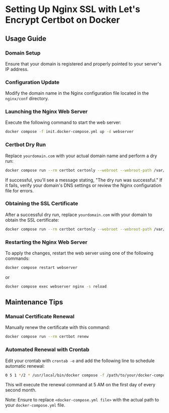 # Setting Up Nginx SSL with Let's Encrypt Certbot on Docker

## Usage Guide

### Domain Setup

Ensure that your domain is registered and properly pointed to your server's IP address.

### Configuration Update

Modify the domain name in the Nginx configuration file located in the `nginx/conf` directory.

### Launching the Nginx Web Server

Execute the following command to start the web server:

```bash
docker compose -f init.docker-compose.yml up -d webserver
```

### Certbot Dry Run

Replace `yourdomain.com` with your actual domain name and perform a dry run:

```bash
docker compose run --rm certbot certonly --webroot --webroot-path /var/www/certbot/ --dry-run -d yourdomain.com
```

If successful, you'll see a message stating, "The dry run was successful." If it fails, verify your domain's DNS settings or review the Nginx configuration file for errors.

### Obtaining the SSL Certificate

After a successful dry run, replace `yourdomain.com` with your domain to obtain the SSL certificate:

```bash
docker compose run --rm certbot certonly --webroot --webroot-path /var/www/certbot/ -d yourdomain.com
```

### Restarting the Nginx Web Server

To apply the changes, restart the web server using one of the following commands:

```bash
docker compose restart webserver
```

or

```bash
docker compose exec webserver nginx -s reload
```

## Maintenance Tips

### Manual Certificate Renewal

Manually renew the certificate with this command:

```bash
docker compose run --rm certbot renew
```

### Automated Renewal with Crontab

Edit your crontab with `crontab -e` and add the following line to schedule automatic renewal:

```bash
0 5 1 */2 * /usr/local/bin/docker compose -f /path/to/your/docker-compose.yml run --rm certbot renew
```

This will execute the renewal command at 5 AM on the first day of every second month.

Note: Ensure to replace `<docker-compose.yml file>` with the actual path to your `docker-compose.yml` file.
